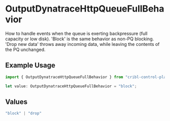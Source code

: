 # OutputDynatraceHttpQueueFullBehavior

How to handle events when the queue is exerting backpressure (full capacity or low disk). 'Block' is the same behavior as non-PQ blocking. 'Drop new data' throws away incoming data, while leaving the contents of the PQ unchanged.

## Example Usage

```typescript
import { OutputDynatraceHttpQueueFullBehavior } from "cribl-control-plane/models";

let value: OutputDynatraceHttpQueueFullBehavior = "block";
```

## Values

```typescript
"block" | "drop"
```